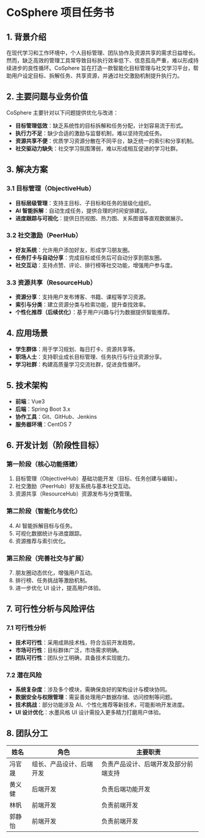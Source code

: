 # CoSphere 项目任务书

## 1. 背景介绍

在现代学习和工作环境中，个人目标管理、团队协作及资源共享的需求日益增长。然而，缺乏高效的管理工具常导致目标执行效率低下、信息孤岛严重，难以形成持续进步的良性循环。CoSphere 旨在打造一款智能化目标管理与社交学习平台，帮助用户设定目标、拆解任务、共享资源，并通过社交激励机制提升执行力。

## 2. 主要问题与业务价值

CoSphere 主要针对以下问题提供优化与改进：

- **目标管理低效**：缺乏系统性的目标拆解和任务分配，计划容易流于形式。
- **执行力不足**：缺少合适的激励与监督机制，难以坚持完成任务。
- **资源共享不便**：优质学习资源分散在不同平台，缺乏统一的索引和分享机制。
- **社交驱动力缺失**：社交学习氛围薄弱，难以形成相互促进的学习社群。

## 3. 解决方案

### 3.1 目标管理（ObjectiveHub）

- **目标层级管理**：支持主目标、子目标和任务的层级化组织。
- **AI 智能拆解**：自动生成任务，提供合理的时间安排建议。
- **进度跟踪与可视化**：提供日历视图、热力图、关系图谱等直观数据展示。

### 3.2 社交激励（PeerHub）

- **好友系统**：允许用户添加好友，形成学习朋友圈。
- **任务打卡与自动分享**：完成目标或任务后可自动分享到朋友圈。
- **社交互动**：支持点赞、评论、排行榜等社交功能，增强用户参与度。

### 3.3 资源共享（ResourceHub）

- **资源分享**：支持用户发布博客、书籍、课程等学习资源。
- **索引与分类**：建立资源分类与检索功能，提升查找效率。
- **个性化推荐（后续优化）**：基于用户兴趣与行为数据提供智能推荐。

## 4. 应用场景

- **学生群体**：用于学习规划、每日打卡、资源共享等。
- **职场人士**：支持职业成长目标管理、任务执行与行业资源分享。
- **学习社群**：构建高质量学习交流社群，促进良性循环。

## 5. 技术架构

- **前端**：Vue3
- **后端**：Spring Boot 3.x
- **协作工具**：Git、GitHub、Jenkins
- **服务器环境**：CentOS 7

## 6. 开发计划（阶段性目标）

### 第一阶段（核心功能搭建）

1. 目标管理（ObjectiveHub）基础功能开发（目标、任务创建与编辑）。
2. 社交激励（PeerHub）好友系统与基本社交互动。
3. 资源共享（ResourceHub）资源发布与分类管理。

### 第二阶段（智能化与优化）

4. AI 智能拆解目标与任务。
5. 可视化数据统计与进度跟踪。
6. 资源推荐与索引优化。

### 第三阶段（完善社交与扩展）

7. 朋友圈动态优化，增强用户互动。
8. 排行榜、任务挑战等激励机制。
9. 进一步优化 UI 设计，提高用户体验。

## 7. 可行性分析与风险评估

### 7.1 可行性分析

- **技术可行性**：采用成熟技术栈，符合当前开发趋势。
- **市场可行性**：目标群体广泛，市场需求明确。
- **团队可行性**：团队分工明确，具备技术实现能力。

### 7.2 潜在风险

- **系统复杂度**：涉及多个模块，需确保良好的架构设计与模块协同。
- **数据安全与权限管理**：需妥善处理用户数据存储、访问控制等问题。
- **技术挑战**：部分功能涉及 AI、个性化推荐等新技术，可能影响开发进度。
- **UI 设计优化**：水墨风格 UI 设计需投入更多精力打磨用户体验。

## 8. 团队分工

|姓名|角色|主要职责|
|---|---|---|
|冯官晟|组长、产品设计、后端开发|负责产品设计、后端开发及部分前端支持|
|黄义健|后端开发|负责后端功能开发|
|林帆|前端开发|负责前端开发|
|郭静怡|前端开发|负责前端开发|
